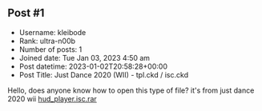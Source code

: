 ## Post #1
- Username: kleibode
- Rank: ultra-n00b
- Number of posts: 1
- Joined date: Tue Jan 03, 2023 4:50 am
- Post datetime: 2023-01-02T20:58:28+00:00
- Post Title: Just Dance 2020 (WII) - tpl.ckd / isc.ckd

Hello, does anyone know how to open this type of file? it's from just dance 2020 wii
[hud_player.isc.rar](https://xentaxbackup.github.io/file/23235_hud_player.isc.rar)
